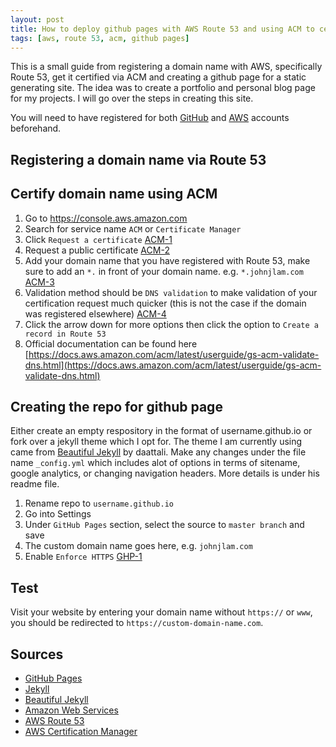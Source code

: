 ```yaml
---
layout: post
title: How to deploy github pages with AWS Route 53 and using ACM to certify domain
tags: [aws, route 53, acm, github pages]
---
```


This is a small guide from registering a domain name with AWS, specifically Route 53, get it certified via ACM and creating a github page for a static generating site. 
The idea was to create a portfolio and personal blog page for my projects. I will go over the steps in creating this site.

You will need to have registered for both [GitHub](https://github.com/) and [AWS](https://aws.amazon.com/) accounts beforehand.

## Registering a domain name via Route 53


## Certify domain name using ACM
1. Go to https://console.aws.amazon.com
2. Search for service name `ACM` or `Certificate Manager`
3. Click `Request a certificate`
[ACM-1](https://johnjlam.com/img/posts/2018-12-26/acm-1.PNG)
4. Request a public certificate
[ACM-2](https://johnjlam.com/img/posts/2018-12-26/acm-2.PNG)
5. Add your domain name that you have registered with Route 53, make sure to add an `*.` in front of your domain name. e.g. `*.johnjlam.com`
[ACM-3](https://johnjlam.com/img/posts/2018-12-26/acm-3.PNG)
6. Validation method should be `DNS validation` to make validation of your certification request much quicker (this is not the case if the domain was registered elsewhere)
[ACM-4](https://johnjlam.com/img/posts/2018-12-26/acm-4.PNG)
7. Click the arrow down for more options then click the option to `Create a record in Route 53`
8. Official documentation can be found here [https://docs.aws.amazon.com/acm/latest/userguide/gs-acm-validate-dns.html](https://docs.aws.amazon.com/acm/latest/userguide/gs-acm-validate-dns.html)

## Creating the repo for github page
Either create an empty respository in the format of username.github.io or fork over a jekyll theme which I opt for.
The theme I am currently using came from [Beautiful Jekyll](https://github.com/daattali/beautiful-jekyll#readme) by daattali. 
Make any changes under the file name `_config.yml` which includes alot of options in terms of sitename, google analytics, or changing navigation headers. More details is under his readme file.
1. Rename repo to `username.github.io`
2. Go into Settings
3. Under `GitHub Pages` section, select the source to `master branch` and save
4. The custom domain name goes here, e.g. `johnjlam.com`
5. Enable `Enforce HTTPS`
[GHP-1](https://johnjlam.com/img/posts/2018-12-26/ghp-1.PNG)

## Test
Visit your website by entering your domain name without `https://` or `www`, you should be redirected to `https://custom-domain-name.com`.

## Sources
* [GitHub Pages](https://pages.github.com/)
* [Jekyll](https://jekyllrb.com/)
* [Beautiful Jekyll](https://github.com/daattali/beautiful-jekyll#readme)
* [Amazon Web Services](https://aws.amazon.com/)
* [AWS Route 53](https://aws.amazon.com/route53/)
* [AWS Certification Manager](https://aws.amazon.com/certificate-manager/)